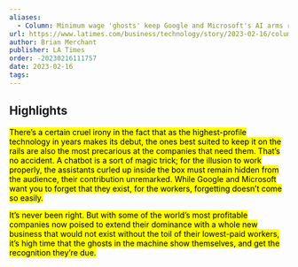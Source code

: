 ```yaml
---
aliases:
  - Column: Minimum wage 'ghosts' keep Google and Microsoft's AI arms race from becoming a nightmare
url: https://www.latimes.com/business/technology/story/2023-02-16/column-google-microsoft-chatgpt-bard-raters
author: Brian Merchant
publisher: LA Times
order: -20230216111757
date: 2023-02-16
tags:
---
```


## Highlights
<mark>There’s a certain cruel irony in the fact that as the highest-profile technology in years makes its debut, the ones best suited to keep it on the rails are also the most precarious at the companies that need them. That’s no accident. A chatbot is a sort of magic trick; for the illusion to work properly, the assistants curled up inside the box must remain hidden from the audience, their contribution unremarked. While Google and Microsoft want you to forget that they exist, for the workers, forgetting doesn’t come so easily.</mark>

<mark>It’s never been right. But with some of the world’s most profitable companies now poised to extend their dominance with a whole new business that would not exist without the toil of their lowest-paid workers, it’s high time that the ghosts in the machine show themselves, and get the recognition they’re due.</mark>

